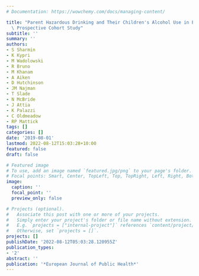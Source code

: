 ```yaml
---
# Documentation: https://wowchemy.com/docs/managing-content/

title: "Parent Hazardous Drinking and Their Children's Alcohol Use in Early and Mid-Adolescence:\
  \ Prospective Cohort Study"
subtitle: ''
summary: ''
authors:
- S Sharmin
- K Kypri
- M Wadolowski
- R Bruno
- M Khanam
- A Aiken
- D Hutchinson
- JM Najman
- T Slade
- N McBride
- J Attia
- K Palazzi
- C Oldmeadow
- RP Mattick
tags: []
categories: []
date: '2019-08-01'
lastmod: 2022-08-12T15:03:28+10:00
featured: false
draft: false

# Featured image
# To use, add an image named `featured.jpg/png` to your page's folder.
# Focal points: Smart, Center, TopLeft, Top, TopRight, Left, Right, BottomLeft, Bottom, BottomRight.
image:
  caption: ''
  focal_point: ''
  preview_only: false

# Projects (optional).
#   Associate this post with one or more of your projects.
#   Simply enter your project's folder or file name without extension.
#   E.g. `projects = ["internal-project"]` references `content/project/deep-learning/index.md`.
#   Otherwise, set `projects = []`.
projects: []
publishDate: '2022-08-12T05:03:28.120955Z'
publication_types:
- '2'
abstract: ''
publication: '*European Journal of Public Health*'
---
```

